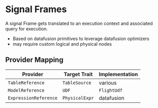 # Signal Frames

A signal Frame gets translated to an execution context and associated query
for execution.

- Based on datafusion primitives to leverage datafusion optimizers
- may require custom logical and physical nodes

## Provider Mapping

| Provider              | Target Trait   | Implementation |
| --------------------- | -------------- | -------------- |
| `TableReference`      | `TableSource`  | various        |
| `ModelReference`      | `UDF`          | `FlightUdf`    |
| `ExpressionReference` | `PhysicalExpr` | datafusion     |
